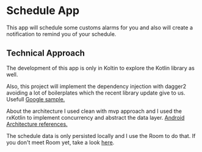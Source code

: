 # Schedule App
This app will schedule some customs alarms for you and also will create a notification to remind you of your schedule. 

## Technical Approach

The development of this app is only in Koltin to explore the Kotlin library as well.

Also, this project will implement the dependency injection with dagger2 avoiding a lot of
boilerplates which the recent library update give to us. Usefull [Google sample.](https://github.com/googlesamples/android-architecture/tree/todo-mvp-dagger/)

About the architecture I used clean with mvp approach and I used the rxKotlin to implement concurrency and abstract the data layer.
[Android Architecture references.](https://github.com/googlesamples/android-architecture)

The schedule data is only persisted locally and I use the Room to do that. If you don't meet Room yet, take a look [here](https://developer.android.com/topic/libraries/architecture/room).
